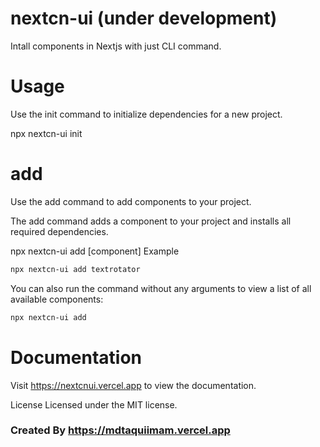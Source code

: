 # nextcn-ui (under development)

Intall components in Nextjs with just CLI command. 

# Usage

Use the init command to initialize dependencies for a new project.

npx nextcn-ui init

# add

Use the add command to add components to your project.

The add command adds a component to your project and installs all required dependencies.

npx nextcn-ui add [component]
Example

```sh
npx nextcn-ui add textrotator
```

You can also run the command without any arguments to view a list of all available components:

```sh
npx nextcn-ui add
```

# Documentation

Visit https://nextcnui.vercel.app to view the documentation.

License
Licensed under the MIT license.



### Created By https://mdtaquiimam.vercel.app
